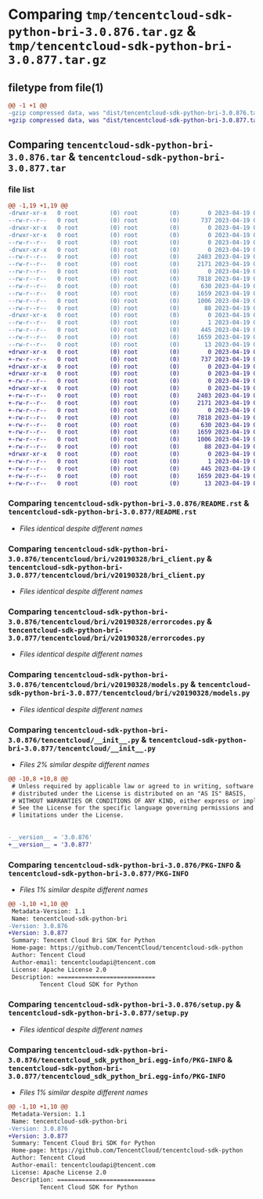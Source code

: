# Comparing `tmp/tencentcloud-sdk-python-bri-3.0.876.tar.gz` & `tmp/tencentcloud-sdk-python-bri-3.0.877.tar.gz`

## filetype from file(1)

```diff
@@ -1 +1 @@
-gzip compressed data, was "dist/tencentcloud-sdk-python-bri-3.0.876.tar", last modified: Wed Apr 19 00:18:44 2023, max compression
+gzip compressed data, was "dist/tencentcloud-sdk-python-bri-3.0.877.tar", last modified: Wed Apr 19 09:06:55 2023, max compression
```

## Comparing `tencentcloud-sdk-python-bri-3.0.876.tar` & `tencentcloud-sdk-python-bri-3.0.877.tar`

### file list

```diff
@@ -1,19 +1,19 @@
-drwxr-xr-x   0 root         (0) root         (0)        0 2023-04-19 00:18:44.000000 tencentcloud-sdk-python-bri-3.0.876/
--rw-r--r--   0 root         (0) root         (0)      737 2023-04-19 00:18:44.000000 tencentcloud-sdk-python-bri-3.0.876/README.rst
-drwxr-xr-x   0 root         (0) root         (0)        0 2023-04-19 00:18:44.000000 tencentcloud-sdk-python-bri-3.0.876/tencentcloud/
-drwxr-xr-x   0 root         (0) root         (0)        0 2023-04-19 00:18:44.000000 tencentcloud-sdk-python-bri-3.0.876/tencentcloud/bri/
--rw-r--r--   0 root         (0) root         (0)        0 2023-04-19 00:18:44.000000 tencentcloud-sdk-python-bri-3.0.876/tencentcloud/bri/__init__.py
-drwxr-xr-x   0 root         (0) root         (0)        0 2023-04-19 00:18:44.000000 tencentcloud-sdk-python-bri-3.0.876/tencentcloud/bri/v20190328/
--rw-r--r--   0 root         (0) root         (0)     2403 2023-04-19 00:18:44.000000 tencentcloud-sdk-python-bri-3.0.876/tencentcloud/bri/v20190328/bri_client.py
--rw-r--r--   0 root         (0) root         (0)     2171 2023-04-19 00:18:44.000000 tencentcloud-sdk-python-bri-3.0.876/tencentcloud/bri/v20190328/errorcodes.py
--rw-r--r--   0 root         (0) root         (0)        0 2023-04-19 00:18:44.000000 tencentcloud-sdk-python-bri-3.0.876/tencentcloud/bri/v20190328/__init__.py
--rw-r--r--   0 root         (0) root         (0)     7818 2023-04-19 00:18:44.000000 tencentcloud-sdk-python-bri-3.0.876/tencentcloud/bri/v20190328/models.py
--rw-r--r--   0 root         (0) root         (0)      630 2023-04-19 00:18:44.000000 tencentcloud-sdk-python-bri-3.0.876/tencentcloud/__init__.py
--rw-r--r--   0 root         (0) root         (0)     1659 2023-04-19 00:18:44.000000 tencentcloud-sdk-python-bri-3.0.876/PKG-INFO
--rw-r--r--   0 root         (0) root         (0)     1006 2023-04-19 00:18:44.000000 tencentcloud-sdk-python-bri-3.0.876/setup.py
--rw-r--r--   0 root         (0) root         (0)       88 2023-04-19 00:18:44.000000 tencentcloud-sdk-python-bri-3.0.876/setup.cfg
-drwxr-xr-x   0 root         (0) root         (0)        0 2023-04-19 00:18:44.000000 tencentcloud-sdk-python-bri-3.0.876/tencentcloud_sdk_python_bri.egg-info/
--rw-r--r--   0 root         (0) root         (0)        1 2023-04-19 00:18:44.000000 tencentcloud-sdk-python-bri-3.0.876/tencentcloud_sdk_python_bri.egg-info/dependency_links.txt
--rw-r--r--   0 root         (0) root         (0)      445 2023-04-19 00:18:44.000000 tencentcloud-sdk-python-bri-3.0.876/tencentcloud_sdk_python_bri.egg-info/SOURCES.txt
--rw-r--r--   0 root         (0) root         (0)     1659 2023-04-19 00:18:44.000000 tencentcloud-sdk-python-bri-3.0.876/tencentcloud_sdk_python_bri.egg-info/PKG-INFO
--rw-r--r--   0 root         (0) root         (0)       13 2023-04-19 00:18:44.000000 tencentcloud-sdk-python-bri-3.0.876/tencentcloud_sdk_python_bri.egg-info/top_level.txt
+drwxr-xr-x   0 root         (0) root         (0)        0 2023-04-19 09:06:55.000000 tencentcloud-sdk-python-bri-3.0.877/
+-rw-r--r--   0 root         (0) root         (0)      737 2023-04-19 09:06:54.000000 tencentcloud-sdk-python-bri-3.0.877/README.rst
+drwxr-xr-x   0 root         (0) root         (0)        0 2023-04-19 09:06:55.000000 tencentcloud-sdk-python-bri-3.0.877/tencentcloud/
+drwxr-xr-x   0 root         (0) root         (0)        0 2023-04-19 09:06:55.000000 tencentcloud-sdk-python-bri-3.0.877/tencentcloud/bri/
+-rw-r--r--   0 root         (0) root         (0)        0 2023-04-19 09:06:54.000000 tencentcloud-sdk-python-bri-3.0.877/tencentcloud/bri/__init__.py
+drwxr-xr-x   0 root         (0) root         (0)        0 2023-04-19 09:06:55.000000 tencentcloud-sdk-python-bri-3.0.877/tencentcloud/bri/v20190328/
+-rw-r--r--   0 root         (0) root         (0)     2403 2023-04-19 09:06:54.000000 tencentcloud-sdk-python-bri-3.0.877/tencentcloud/bri/v20190328/bri_client.py
+-rw-r--r--   0 root         (0) root         (0)     2171 2023-04-19 09:06:54.000000 tencentcloud-sdk-python-bri-3.0.877/tencentcloud/bri/v20190328/errorcodes.py
+-rw-r--r--   0 root         (0) root         (0)        0 2023-04-19 09:06:54.000000 tencentcloud-sdk-python-bri-3.0.877/tencentcloud/bri/v20190328/__init__.py
+-rw-r--r--   0 root         (0) root         (0)     7818 2023-04-19 09:06:54.000000 tencentcloud-sdk-python-bri-3.0.877/tencentcloud/bri/v20190328/models.py
+-rw-r--r--   0 root         (0) root         (0)      630 2023-04-19 09:06:54.000000 tencentcloud-sdk-python-bri-3.0.877/tencentcloud/__init__.py
+-rw-r--r--   0 root         (0) root         (0)     1659 2023-04-19 09:06:55.000000 tencentcloud-sdk-python-bri-3.0.877/PKG-INFO
+-rw-r--r--   0 root         (0) root         (0)     1006 2023-04-19 09:06:54.000000 tencentcloud-sdk-python-bri-3.0.877/setup.py
+-rw-r--r--   0 root         (0) root         (0)       88 2023-04-19 09:06:55.000000 tencentcloud-sdk-python-bri-3.0.877/setup.cfg
+drwxr-xr-x   0 root         (0) root         (0)        0 2023-04-19 09:06:55.000000 tencentcloud-sdk-python-bri-3.0.877/tencentcloud_sdk_python_bri.egg-info/
+-rw-r--r--   0 root         (0) root         (0)        1 2023-04-19 09:06:55.000000 tencentcloud-sdk-python-bri-3.0.877/tencentcloud_sdk_python_bri.egg-info/dependency_links.txt
+-rw-r--r--   0 root         (0) root         (0)      445 2023-04-19 09:06:55.000000 tencentcloud-sdk-python-bri-3.0.877/tencentcloud_sdk_python_bri.egg-info/SOURCES.txt
+-rw-r--r--   0 root         (0) root         (0)     1659 2023-04-19 09:06:55.000000 tencentcloud-sdk-python-bri-3.0.877/tencentcloud_sdk_python_bri.egg-info/PKG-INFO
+-rw-r--r--   0 root         (0) root         (0)       13 2023-04-19 09:06:55.000000 tencentcloud-sdk-python-bri-3.0.877/tencentcloud_sdk_python_bri.egg-info/top_level.txt
```

### Comparing `tencentcloud-sdk-python-bri-3.0.876/README.rst` & `tencentcloud-sdk-python-bri-3.0.877/README.rst`

 * *Files identical despite different names*

### Comparing `tencentcloud-sdk-python-bri-3.0.876/tencentcloud/bri/v20190328/bri_client.py` & `tencentcloud-sdk-python-bri-3.0.877/tencentcloud/bri/v20190328/bri_client.py`

 * *Files identical despite different names*

### Comparing `tencentcloud-sdk-python-bri-3.0.876/tencentcloud/bri/v20190328/errorcodes.py` & `tencentcloud-sdk-python-bri-3.0.877/tencentcloud/bri/v20190328/errorcodes.py`

 * *Files identical despite different names*

### Comparing `tencentcloud-sdk-python-bri-3.0.876/tencentcloud/bri/v20190328/models.py` & `tencentcloud-sdk-python-bri-3.0.877/tencentcloud/bri/v20190328/models.py`

 * *Files identical despite different names*

### Comparing `tencentcloud-sdk-python-bri-3.0.876/tencentcloud/__init__.py` & `tencentcloud-sdk-python-bri-3.0.877/tencentcloud/__init__.py`

 * *Files 2% similar despite different names*

```diff
@@ -10,8 +10,8 @@
 # Unless required by applicable law or agreed to in writing, software
 # distributed under the License is distributed on an "AS IS" BASIS,
 # WITHOUT WARRANTIES OR CONDITIONS OF ANY KIND, either express or implied.
 # See the License for the specific language governing permissions and
 # limitations under the License.
 
 
-__version__ = '3.0.876'
+__version__ = '3.0.877'
```

### Comparing `tencentcloud-sdk-python-bri-3.0.876/PKG-INFO` & `tencentcloud-sdk-python-bri-3.0.877/PKG-INFO`

 * *Files 1% similar despite different names*

```diff
@@ -1,10 +1,10 @@
 Metadata-Version: 1.1
 Name: tencentcloud-sdk-python-bri
-Version: 3.0.876
+Version: 3.0.877
 Summary: Tencent Cloud Bri SDK for Python
 Home-page: https://github.com/TencentCloud/tencentcloud-sdk-python
 Author: Tencent Cloud
 Author-email: tencentcloudapi@tencent.com
 License: Apache License 2.0
 Description: ============================
         Tencent Cloud SDK for Python
```

### Comparing `tencentcloud-sdk-python-bri-3.0.876/setup.py` & `tencentcloud-sdk-python-bri-3.0.877/setup.py`

 * *Files identical despite different names*

### Comparing `tencentcloud-sdk-python-bri-3.0.876/tencentcloud_sdk_python_bri.egg-info/PKG-INFO` & `tencentcloud-sdk-python-bri-3.0.877/tencentcloud_sdk_python_bri.egg-info/PKG-INFO`

 * *Files 1% similar despite different names*

```diff
@@ -1,10 +1,10 @@
 Metadata-Version: 1.1
 Name: tencentcloud-sdk-python-bri
-Version: 3.0.876
+Version: 3.0.877
 Summary: Tencent Cloud Bri SDK for Python
 Home-page: https://github.com/TencentCloud/tencentcloud-sdk-python
 Author: Tencent Cloud
 Author-email: tencentcloudapi@tencent.com
 License: Apache License 2.0
 Description: ============================
         Tencent Cloud SDK for Python
```

